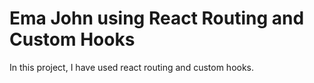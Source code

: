 # Ema John using React Routing and Custom Hooks

In this project, I have used react routing and custom hooks.
